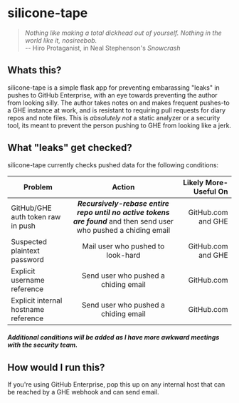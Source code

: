 # silicone-tape

> *Nothing like making a total dickhead out of yourself. Nothing in the world like it, nosireebob.*  
> -- Hiro Protaganist, in Neal Stephenson's *Snowcrash*


## Whats this?

silicone-tape is a simple flask app for preventing embarassing "leaks" in pushes to GitHub Enterprise, with an eye towards 
preventing the author from looking silly. The author takes notes on and makes frequent pushes-to a GHE instance at work, and is resistant to requiring pull requests for diary repos and note files. This is *absolutely not* a static analyzer or a security tool, its meant to prevent the person pushing to GHE from looking like a jerk.


## What "leaks" get checked?

silicone-tape currently checks pushed data for the following conditions:

| Problem        | Action           | Likely More-Useful On  |
| ------------- |:-------------:| -----:|
| GitHub/GHE auth token raw in push | ***Recursively-rebase entire repo until no active tokens are found*** and then send user who pushed a chiding email | GitHub.com and GHE |
| Suspected plaintext password | Mail user who pushed to look-hard | GitHub.com and GHE |
| Explicit username reference | Send user who pushed a chiding email | GitHub.com |
| Explicit internal hostname reference| Send user who pushed a chiding email | GitHub.com |

##### Additional conditions will be added as I have more awkward meetings with the security team.


## How would I run this?

If you're using GitHub Enterprise, pop this up on any internal host that can be reached by a GHE webhook and can send email. 
